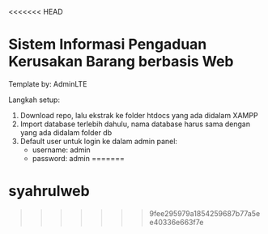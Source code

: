 <<<<<<< HEAD
# Sistem Informasi Pengaduan Kerusakan Barang berbasis Web

Template by: AdminLTE

Langkah setup:
1. Download repo, lalu ekstrak ke folder htdocs yang ada didalam XAMPP
2. Import database terlebih dahulu, nama database harus sama dengan yang ada didalam folder db
3. Default user untuk login ke dalam admin panel:
    - username: admin
    - password: admin
=======
# syahrulweb
>>>>>>> 9fee295979a1854259687b77a5ee40336e663f7e
